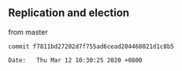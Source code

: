 

## Replication and election  

from master

``` 
commit f7811bd27202d7f755ad6cead204468021d1c8b5 

Date:   Thu Mar 12 10:30:25 2020 +0800

```